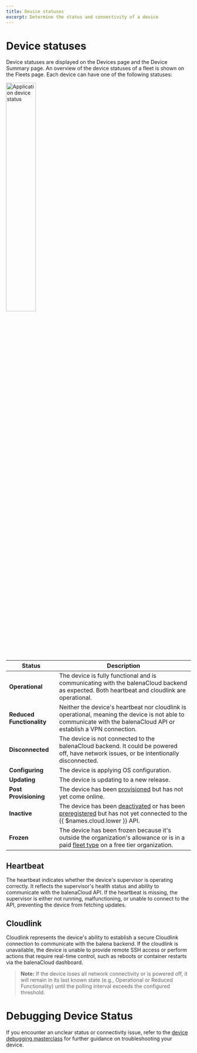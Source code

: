 ```yaml
---
title: Device statuses
excerpt: Determine the status and connectivity of a device
---
```


# Device statuses

Device statuses are displayed on the Devices page and the Device Summary page. An overview of the device statuses of a fleet is shown on the Fleets page. Each device can have one of the following statuses:

<img src="/img/common/main_dashboard/application_device_status.webp" alt="Application device status" width="40%" >

| Status                    | Description                                                                                                                                                        |
| ------------------------- | ------------------------------------------------------------------------------------------------------------------------------------------------------------------ |
| **Operational**           | The device is fully functional and is communicating with the balenaCloud backend as expected. Both heartbeat and cloudlink are operational.                        |
| **Reduced Functionality** | Neither the device's heartbeat nor cloudlink is operational, meaning the device is not able to communicate with the balenaCloud API or establish a VPN connection. |
| **Disconnected**          | The device is not connected to the balenaCloud backend. It could be powered off, have network issues, or be intentionally disconnected.                            |
| **Configuring**           | The device is applying OS configuration.                                                                                                                           |
| **Updating**              | The device is updating to a new release.                                                                                                                           |
| **Post Provisioning**     | The device has been [provisioned][device-provisioning] but has not yet come online.                                                                                |
| **Inactive**              | The device has been [deactivated][deactivated] or has been [preregistered][preregistered] but has not yet connected to the {{ $names.cloud.lower }} API.           |
| **Frozen**                | The device has been frozen because it's outside the organization's allowance or is in a paid [fleet type][fleet type] on a free tier organization.                 |

## Heartbeat

The heartbeat indicates whether the device's supervisor is operating correctly. It reflects the supervisor's health status and ability to communicate with the balenaCloud API. If the heartbeat is missing, the supervisor is either not running, malfunctioning, or unable to connect to the API, preventing the device from fetching updates.

## Cloudlink

Cloudlink represents the device's ability to establish a secure Cloudlink connection to communicate with the balena backend. If the cloudlink is unavailable, the device is unable to provide remote SSH access or perform actions that require real-time control, such as reboots or container restarts via the balenaCloud dashboard.

> **Note:** If the device loses all network connectivity or is powered off, it will remain in its last known state (e.g., Operational or Reduced Functionality) until the polling interval exceeds the configured threshold.

# Debugging Device Status

If you encounter an unclear status or connectivity issue, refer to the [device debugging masterclass][debugging-masterclass] for further guidance on troubleshooting your device.

[deactivated]: /learn/accounts/billing/#inactive-devices
[poll-interval]: /learn/manage/configuration/#variable-list
[device-provisioning]: /learn/welcome/primer/#device-provisioning
[preregistered]: /learn/more/masterclasses/advanced-cli/#52-preregistering-a-device
[fleet type]: /learn/accounts/fleet-types
[debugging-masterclass]: /learn/more/masterclasses/device-debugging
